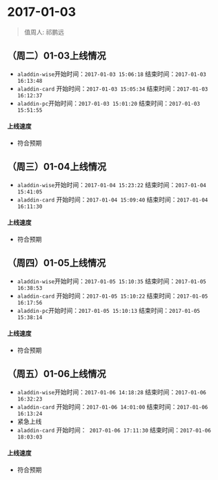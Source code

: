 # 2017-01-03

> 值周人: 祁鹏远

## （周二）01-03上线情况
* `aladdin-wise`开始时间：`2017-01-03 15:06:18`   结束时间：`2017-01-03 16:13:48`   
* `aladdin-card` 开始时间：`2017-01-03 15:05:34` 结束时间：`2017-01-03 16:12:37`   
* `aladdin-pc`开始时间：`2017-01-03 15:01:20`   结束时间：`2017-01-03 15:51:55`   
 
#### 上线速度
* 符合预期

## （周三）01-04上线情况
* `aladdin-wise`开始时间：`2017-01-04 15:23:22`   结束时间：`2017-01-04 15:41:05`   
* `aladdin-card` 开始时间：`2017-01-04 15:09:40` 结束时间：`2017-01-04 16:11:30`   
 
#### 上线速度
* 符合预期

## （周四）01-05上线情况
* `aladdin-wise`开始时间：`2017-01-05 15:10:35`   结束时间：`2017-01-05 16:38:53`   
* `aladdin-card` 开始时间：`2017-01-05 15:10:22` 结束时间：`2017-01-05 16:17:56`
* `aladdin-pc`开始时间：`2017-01-05 15:10:13`   结束时间：`2017-01-05 15:38:14`  
 
#### 上线速度
* 符合预期

## （周五）01-06上线情况
* `aladdin-wise`开始时间：`2017-01-06 14:18:28`   结束时间：`2017-01-06 16:32:23`   
* `aladdin-card` 开始时间：`2017-01-06 14:01:00` 结束时间：`2017-01-06 16:13:24`   
* 紧急上线
* `aladdin-card` 开始时间：` 2017-01-06 17:11:30` 结束时间：`2017-01-06 18:03:03` 
 
#### 上线速度
* 符合预期
